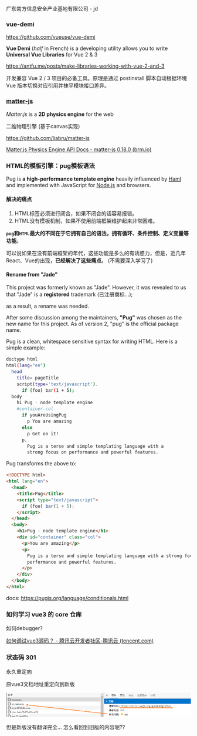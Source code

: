 广东南方信息安全产业基地有限公司 - jd



### vue-demi

https://github.com/vueuse/vue-demi

**Vue Demi** (*half* in French) is a developing utility
allows you to write **Universal Vue Libraries** for Vue 2 & 3

https://antfu.me/posts/make-libraries-working-with-vue-2-and-3

开发兼容 Vue 2 / 3 项目的必备工具。原理是通过 postinstall 脚本自动根据环境 Vue 版本切换对应引用并抹平模块接口差异。





### [matter-js](https://brm.io/matter-js/)

*Matter.js* is a **2D physics engine** for the web

二维物理引擎 (基于canvas实现)

https://github.com/liabru/matter-js

[Matter.js Physics Engine API Docs - matter-js 0.18.0 (brm.io)](https://brm.io/matter-js/docs/)



### HTML的模板引擎：pug模板语法

Pug is **a high-performance template engine** heavily influenced by [Haml](http://haml.info/) and implemented with JavaScript for [Node.js](http://nodejs.org/) and browsers.

#### 解决的痛点

1. HTML标签必须进行闭合，如果不闭合的话容易报错。
2. HTML没有模板机制，如果不使用前端框架维护起来非常困难。

**`pug`和`HTML`**最大的不同在于它**拥有自己的语法，拥有循环、条件控制、定义变量等功能**。

可以说如果在没有前端框架的年代，这些功能是多么的有诱惑力，但是，近几年React、Vue的出现，**已经解决了这些痛点**。  (不需要深入学习了)

#### Rename from "Jade"

This project was formerly known as "Jade". However, it was revealed to us that "Jade" is a **registered** trademark (已注册商标...);

as a result, a rename was needed. 

After some discussion among the maintainers, **"Pug"** was chosen as the new name for this project. As of version 2, "pug" is the official package name.

Pug is a clean, whitespace sensitive syntax for writing HTML. Here is a simple example:

```sh
doctype html
html(lang="en")
  head
    title= pageTitle
    script(type='text/javascript').
      if (foo) bar(1 + 5);
  body
    h1 Pug - node template engine
    #container.col
      if youAreUsingPug
        p You are amazing
      else
        p Get on it!
      p.
        Pug is a terse and simple templating language with a
        strong focus on performance and powerful features.
```

Pug transforms the above to:

```html
<!DOCTYPE html>
<html lang="en">
  <head>
    <title>Pug</title>
    <script type="text/javascript">
      if (foo) bar(1 + 5);
    </script>
  </head>
  <body>
    <h1>Pug - node template engine</h1>
    <div id="container" class="col">
      <p>You are amazing</p>
      <p>
        Pug is a terse and simple templating language with a strong focus on
        performance and powerful features.
      </p>
    </div>
  </body>
</html>
```

docs: https://pugjs.org/language/conditionals.html



### 如何学习 vue3 的 core 仓库

如何debugger?

[如何调试vue3源码？ - 腾讯云开发者社区-腾讯云 (tencent.com)](https://cloud.tencent.com/developer/article/1944802)





### 状态码 301

永久重定向

原vue3文档地址重定向到新版

![image-20221009165559487](./imgs/image-20221009165559487.png)

但是新版没有翻译完全... 怎么看回到旧版的内容呢??
